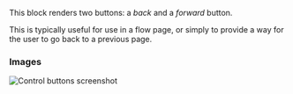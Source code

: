 This block renders two buttons: a _back_ and a _forward_ button.

This is typically useful for use in a flow page, or simply to provide a way for the user to go back
to a previous page.

### Images

![Control buttons screenshot](https://gitlab.com/appsemble/appsemble/-/raw/0.23.6/config/assets/control-buttons.png)
